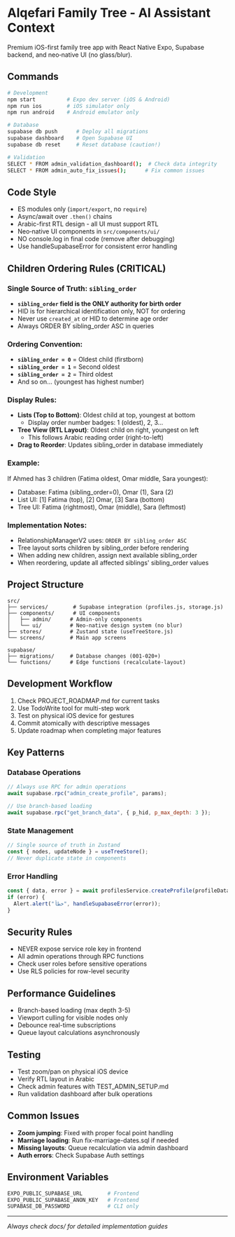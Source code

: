 # Alqefari Family Tree - AI Assistant Context

Premium iOS-first family tree app with React Native Expo, Supabase backend, and neo‑native UI (no glass/blur).

## Commands

```bash
# Development
npm start          # Expo dev server (iOS & Android)
npm run ios        # iOS simulator only
npm run android    # Android emulator only

# Database
supabase db push      # Deploy all migrations
supabase dashboard    # Open Supabase UI
supabase db reset     # Reset database (caution!)

# Validation
SELECT * FROM admin_validation_dashboard();  # Check data integrity
SELECT * FROM admin_auto_fix_issues();      # Fix common issues
```

## Code Style

- ES modules only (`import/export`, no `require`)
- Async/await over `.then()` chains
- Arabic-first RTL design - all UI must support RTL
- Neo‑native UI components in `src/components/ui/`
- NO console.log in final code (remove after debugging)
- Use handleSupabaseError for consistent error handling

## Children Ordering Rules (CRITICAL)

### Single Source of Truth: `sibling_order`

- **`sibling_order` field is the ONLY authority for birth order**
- HID is for hierarchical identification only, NOT for ordering
- Never use `created_at` or HID to determine age order
- Always ORDER BY sibling_order ASC in queries

### Ordering Convention:

- **`sibling_order = 0`** = Oldest child (firstborn)
- **`sibling_order = 1`** = Second oldest
- **`sibling_order = 2`** = Third oldest
- And so on... (youngest has highest number)

### Display Rules:

- **Lists (Top to Bottom)**: Oldest child at top, youngest at bottom
  - Display order number badges: 1 (oldest), 2, 3...
- **Tree View (RTL Layout)**: Oldest child on right, youngest on left
  - This follows Arabic reading order (right-to-left)
- **Drag to Reorder**: Updates sibling_order in database immediately

### Example:

If Ahmed has 3 children (Fatima oldest, Omar middle, Sara youngest):

- Database: Fatima (sibling_order=0), Omar (1), Sara (2)
- List UI: [1] Fatima (top), [2] Omar, [3] Sara (bottom)
- Tree UI: Fatima (rightmost), Omar (middle), Sara (leftmost)

### Implementation Notes:

- RelationshipManagerV2 uses: `ORDER BY sibling_order ASC`
- Tree layout sorts children by sibling_order before rendering
- When adding new children, assign next available sibling_order
- When reordering, update all affected siblings' sibling_order values

## Project Structure

```
src/
├── services/        # Supabase integration (profiles.js, storage.js)
├── components/      # UI components
│   ├── admin/      # Admin-only components
│   └── ui/         # Neo‑native design system (no blur)
├── stores/         # Zustand state (useTreeStore.js)
└── screens/        # Main app screens

supabase/
├── migrations/     # Database changes (001-020+)
└── functions/      # Edge functions (recalculate-layout)
```

## Development Workflow

1. Check PROJECT_ROADMAP.md for current tasks
2. Use TodoWrite tool for multi-step work
3. Test on physical iOS device for gestures
4. Commit atomically with descriptive messages
5. Update roadmap when completing major features

## Key Patterns

### Database Operations

```javascript
// Always use RPC for admin operations
await supabase.rpc("admin_create_profile", params);

// Use branch-based loading
await supabase.rpc("get_branch_data", { p_hid, p_max_depth: 3 });
```

### State Management

```javascript
// Single source of truth in Zustand
const { nodes, updateNode } = useTreeStore();
// Never duplicate state in components
```

### Error Handling

```javascript
const { data, error } = await profilesService.createProfile(profileData);
if (error) {
  Alert.alert("خطأ", handleSupabaseError(error));
}
```

## Security Rules

- NEVER expose service role key in frontend
- All admin operations through RPC functions
- Check user roles before sensitive operations
- Use RLS policies for row-level security

## Performance Guidelines

- Branch-based loading (max depth 3-5)
- Viewport culling for visible nodes only
- Debounce real-time subscriptions
- Queue layout calculations asynchronously

## Testing

- Test zoom/pan on physical iOS device
- Verify RTL layout in Arabic
- Check admin features with TEST_ADMIN_SETUP.md
- Run validation dashboard after bulk operations

## Common Issues

- **Zoom jumping**: Fixed with proper focal point handling
- **Marriage loading**: Run fix-marriage-dates.sql if needed
- **Missing layouts**: Queue recalculation via admin dashboard
- **Auth errors**: Check Supabase Auth settings

## Environment Variables

```bash
EXPO_PUBLIC_SUPABASE_URL        # Frontend
EXPO_PUBLIC_SUPABASE_ANON_KEY   # Frontend
SUPABASE_DB_PASSWORD            # CLI only
```

---

_Always check docs/ for detailed implementation guides_

